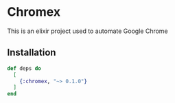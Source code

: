 # Chromex

This is an elixir project used to automate Google Chrome

## Installation

```elixir
def deps do
  [
    {:chromex, "~> 0.1.0"}
  ]
end
```

